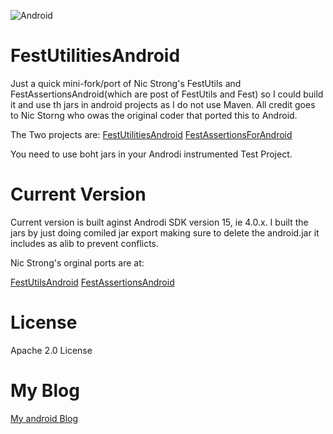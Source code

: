![Android](https://github.com/shareme/FestUtilitiesAndroid/raw/master/readme.assets/android-jelly-bean.png)


FestUtilitiesAndroid
====================

Just  a quick mini-fork/port of   Nic Strong's FestUtils and FestAssertionsAndroid(which are post of FestUtils and Fest)
so I could build it and use th jars in android projects as I do not use Maven. All credit goes to Nic Storng who owas the original coder that 
ported this to Android.

The Two projects are:
[FestUtilitiesAndroid](https://github.com/shareme/FestUtilitiesAndroid)
[FestAssertionsForAndroid](https://github.com/shareme/FestAssertionsForAndroid)

You need to use boht jars in your Androdi instrumented Test Project.

Current Version
===============

Current version is built aginst Androdi SDK version 15, ie 4.0.x. I built the jars by just doing comiled jar export
making sure to delete the android.jar it includes as alib to prevent conflicts.


Nic Strong's orginal ports are at:

[FestUtilsAndroid](https://github.com/nicstrong/fest-util-android)
[FestAssertionsAndroid](https://github.com/nicstrong/fest-assertions-android)

License
========

Apache 2.0 License

My Blog
========

[My android Blog](http://fredgrott.wordpress.com)

